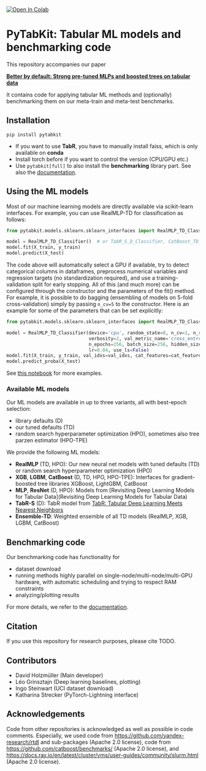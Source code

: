 [![Open In Colab](https://colab.research.google.com/assets/colab-badge.svg)](https://colab.research.google.com/github/dholzmueller/tab_bench_dev/blob/master/examples/tutorial_notebook.ipynb)

# PyTabKit: Tabular ML models and benchmarking code

This repository accompanies our paper 

**[Better by default: Strong pre-tuned MLPs and boosted trees on tabular data](TODO)**

It contains code for applying tabular ML methods 
and (optionally) benchmarking them on our meta-train and meta-test benchmarks.

## Installation

```commandline
pip install pytabkit
```
- If you want to use **TabR**, you have to manually install faiss, which is only available on **conda**
- Install torch before if you want to control the version (CPU/GPU etc.)
- Use `pytabkit[full]` to also install the **benchmarking** library part. See also the [documentation](https://pytabkit.readthedocs.io).

## Using the ML models
Most of our machine learning models are directly available via scikit-learn interfaces.
For example, you can use RealMLP-TD for classification as follows:

```python
from pytabkit.models.sklearn.sklearn_interfaces import RealMLP_TD_Classifier

model = RealMLP_TD_Classifier()  # or TabR_S_D_Classifier, CatBoost_TD_Classifier, etc.
model.fit(X_train, y_train)
model.predict(X_test)
```
The code above will automatically select a GPU if available, 
try to detect categorical columns in dataframes, 
preprocess numerical variables and regression targets (no standardization required),
and use a training-validation split for early stopping. 
All of this (and much more) can be configured through the constructor 
and the parameters of the fit() method. 
For example, it is possible to do bagging 
(ensembling of models on 5-fold cross-validation)
simply by passing `n_cv=5` to the constructor. 
Here is an example for some of the parameters that can be set explicitly:

```python
from pytabkit.models.sklearn.sklearn_interfaces import RealMLP_TD_Classifier

model = RealMLP_TD_Classifier(device='cpu', random_state=0, n_cv=1, n_refit=0,
                              verbosity=2, val_metric_name='cross_entropy',
                              n_epochs=256, batch_size=256, hidden_sizes=[256] * 3,
                              lr=0.04, use_ls=False)
model.fit(X_train, y_train, val_idxs=val_idxs, cat_features=cat_features)
model.predict_proba(X_test)
```
See [this notebook](https://colab.research.google.com/github/dholzmueller/tab_bench_dev/blob/master/examples/tutorial_notebook.ipynb)
for more examples.

### Available ML models

Our ML models are available in up to three variants, all with best-epoch selection: 
- library defaults (D)
- our tuned defaults (TD)
- random search hyperparameter optimization (HPO), sometimes also tree parzen estimator (HPO-TPE)

We provide the following ML models:

- **RealMLP** (TD, HPO): Our new neural net models with tuned defaults (TD) 
or random search hyperparameter optimization (HPO)
- **XGB**, **LGBM**, **CatBoost** (D, TD, HPO, HPO-TPE): Interfaces for gradient-boosted 
tree libraries XGBoost, LightGBM, CatBoost
- **MLP**, **ResNet** (D, HPO): Models from [Revisiting Deep Learning Models for Tabular Data](Revisiting Deep Learning Models for Tabular Data)
- **TabR-S** (D): TabR model from [TabR: Tabular Deep Learning Meets Nearest Neighbors](https://openreview.net/forum?id=rhgIgTSSxW)
- **Ensemble-TD**: Weighted ensemble of all TD models (RealMLP, XGB, LGBM, CatBoost)

## Benchmarking code

Our benchmarking code has functionality for
- dataset download
- running methods highly parallel on single-node/multi-node/multi-GPU hardware,
with automatic scheduling and trying to respect RAM constraints
- analyzing/plotting results

For more details, we refer to the [documentation](https://pytabkit.readthedocs.io).

## Citation

If you use this repository for research purposes, please cite TODO.

## Contributors

- David Holzmüller (Main developer)
- Léo Grinsztajn (Deep learning baselines, plotting)
- Ingo Steinwart (UCI dataset download)
- Katharina Strecker (PyTorch-Lightning interface)

## Acknowledgements
Code from other repositories is acknowledged as well as possible in code comments. 
Especially, we used code from https://github.com/yandex-research/rtdl 
and sub-packages (Apache 2.0 license),
code from https://github.com/catboost/benchmarks/
(Apache 2.0 license), 
and https://docs.ray.io/en/latest/cluster/vms/user-guides/community/slurm.html 
(Apache 2.0 license).
